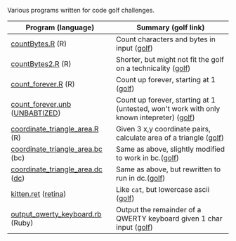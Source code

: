 Various programs written for code golf challenges.

Program (language)  | Summary (golf link)
------------- | -------------
[countBytes.R][countbytes] (R) | Count characters and bytes in input ([golf][countbytesgolf])
[countBytes2.R][countbytes2] (R) | Shorter, but might not fit the golf on a technicality ([golf][countbytesgolf])
[count_forever.R][countforever] (R) | Count up forever, starting at 1 ([golf][countforevergolf])
[count_forever.unb][countforeverunb] ([UNBABTIZED][unbabtized]) | Count up forever, starting at 1 (untested, won't work with only known intepreter) ([golf][countforevergolf])
[coordinate_triangle_area.R][ctar] (R) | Given 3 x,y coordinate pairs, calculate area of a triangle ([golf][coordinatetrianglegolf])
[coordinate_triangle_area.bc][ctabc] (bc) | Same as above, slightly modified to work in bc.([golf][countbytesgolf])
[coordinate_triangle_area.dc][ctadc] ([dc][dc]) | Same as above, but rewritten to run in dc.([golf][countbytesgolf])
[kitten.ret][kitten] ([retina][retina]) | Like `cat`, but lowercase ascii ([golf][kittengolf])
[output_qwerty_keyboard.rb][outputqwerty] (Ruby) | Output the remainder of a QWERTY keyboard given 1 char input ([golf][outputqwertygolf])




[countbytes]:countBytes.R
[countbytes2]:countBytes2.R
[countbytesgolf]:http://codegolf.stackexchange.com/questions/60733/count-the-bytes-of-a-programs

[countforever]:count_forever.R
[countforeverunb]:count_forever.unb
[countforevergolf]:http://codegolf.stackexchange.com/questions/63834/count-up-forever?page=3&tab=votes#tab-top
[unbabtized]:http://www.p-nand-q.com/programming/languages/unbabtized.html

[ctar]:coordinate_triangle_area.bc
[ctabc]:coordinate_triangle_area.dc
[ctadc]:coordinate_triangle_area.dc
[coordinatetrianglegolf]:http://codegolf.stackexchange.com/questions/60790/area-of-the-triangle/60930
[dc]:https://en.wikipedia.org/wiki/Dc_(computer_program)

[kitten]:kitten.ret
[kittengolf]:http://codegolf.stackexchange.com/questions/59029/the-kitten-command
[retina]:https://github.com/mbuettner/retina

[outputqwerty]:output_qwerty_keyboard.rb
[outputqwertygolf]:http://codegolf.stackexchange.com/questions/64639/output-the-qwerty-keyboard/
